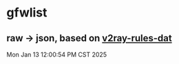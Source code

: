 # gfwlist
## raw -> json, based on [v2ray-rules-dat](https://github.com/Loyalsoldier/v2ray-rules-dat)
Mon Jan 13 12:00:54 PM CST 2025


